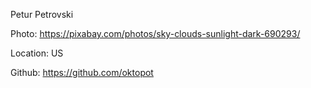 Petur Petrovski

Photo: https://pixabay.com/photos/sky-clouds-sunlight-dark-690293/

Location: US

Github: https://github.com/oktopot
